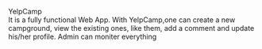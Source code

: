 YelpCamp <br>
It is a fully functional Web App.
With YelpCamp,one can create a new campground, view the existing ones, like them, add a comment and update his/her profile. Admin can moniter everything
